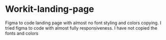 # Workit-landing-page
Figma to code landing page with almost no font styling and colors copying.
I tried figma to code with almost fully responsiveness. I have not copied the fonts and colors
